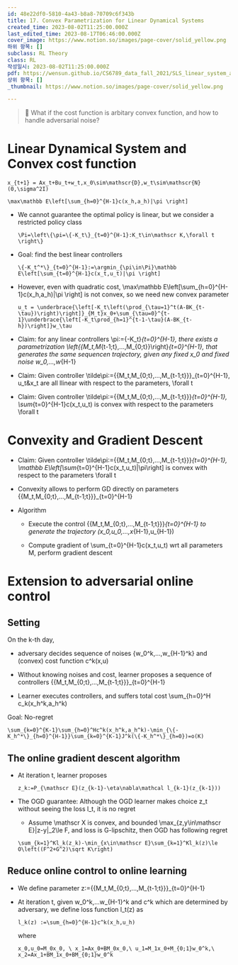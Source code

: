 ```yaml
---
id: 48e22df0-5810-4a43-b8a8-70709c6f343b
title: 17. Convex Parametrization for Linear Dynamical Systems
created_time: 2023-08-02T11:25:00.000Z
last_edited_time: 2023-08-17T06:46:00.000Z
cover_image: https://www.notion.so/images/page-cover/solid_yellow.png
하위 항목: []
subclass: RL Theory
class: RL
작성일시: 2023-08-02T11:25:00.000Z
pdf: https://wensun.github.io/CS6789_data_fall_2021/SLS_linear_system_annotated.pdf
상위 항목: []
_thumbnail: https://www.notion.so/images/page-cover/solid_yellow.png

---
```


> 📖 What if the cost function is arbitary convex function, and how to handle adversarial noise?

# Linear Dynamical System and Convex cost function

```undefined
x_{t+1} = Ax_t+Bu_t+w_t,x_0\sim\mathscr{D},w_t\sim\mathscr{N}(0,\sigma^2I)
```

```undefined
\max\mathbb E\left[\sum_{h=0}^{H-1}c(x_h,a_h)|\pi \right]
```

*   We cannot guarantee the optimal policy is linear, but we consider a restricted policy class

    ```undefined
    \Pi=\left\{\pi=\{-K_t\}_{t=0}^{H-1}:K_t\in\mathscr K,\forall t \right\}
    ```

*   Goal: find the best linear controllers

    ```undefined
    \{-K_t^*\}_{t=0}^{H-1}:=\argmin_{\pi\in\Pi}\mathbb E\left[\sum_{t=0}^{H-1}c(x_t,u_t)|\pi \right]
    ```

*   However, even with quadratic cost, \max\mathbb E\left\[\sum\_{h=0}^{H-1}c(x\_h,a\_h)|\pi \right] is not convex, so we need new convex parameter

    ```undefined
    u_t = \underbrace{\left[-K_t\left(\prod_{\tau=1}^t(A-BK_{t-\tau})\right)\right]}_{M_t}x_0+\sum_{\tau=0}^{t-1}\underbrace{\left[-K_t\prod_{h=1}^{t-1-\tau}(A-BK_{t-h})\right]}w_\tau
    ```

*   Claim: for any linear controllers \pi:={-K\_t}*{t=0}^{H-1}, there exists a parametrization \left{{M\_t,M*{t-1;t},...,M\_{0;t}}\right}*{t=0}^{H-1}, that generates the same sequencen trajectory, given any fixed x\_0 and fixed noise w\_0,…,w*{H-1}

*   Claim: Given controller \tilde\pi:={{M\_t,M\_{0;t},...,M\_{t-1;t}}}\_{t=0}^{H-1}, u\_t\&x\_t are all llinear with respect to the parameters, \forall t

*   Claim: Given controller \tilde\pi:={{M\_t,M\_{0;t},...,M\_{t-1;t}}}*{t=0}^{H-1}, \sum*{t=0}^{H-1}c(x\_t,u\_t) is convex with respect to the parameters \forall t

# Convexity and Gradient Descent

*   Claim: Given controller \tilde\pi:={{M\_t,M\_{0;t},...,M\_{t-1;t}}}*{t=0}^{H-1}, \mathbb E\left\[\sum*{t=0}^{H-1}c(x\_t,u\_t)|\pi\right] is convex with respect to the parameters \forall t

*   Convexity allows to perform GD directly on parameters {{M\_t,M\_{0;t},...,M\_{t-1;t}}}\_{t=0}^{H-1}

*   Algorithm

    *   Execute the control {{M\_t,M\_{0;t},...,M\_{t-1;t}}}*{t=0}^{H-1} to generate the trajectory (x\_0,u\_0,…,x*{H-1},u\_{H-1})

    *   Compute gradient of \sum\_{t=0}^{H-1}c(x\_t,u\_t) wrt all parameters M, perform gradient descent

# Extension to adversarial online control

## Setting

On the k-th day,

*   adversary decides sequence of noises {w\_0^k,...,w\_{H-1}^k} and (convex) cost function c^k(x,u)

*   Without knowing noises and cost, learner proposes a sequence of controllers {{M\_t,M\_{0;t},...,M\_{t-1;t}}}\_{t=0}^{H-1}

*   Learner executes controllers, and suffers total cost \sum\_{h=0}^H c\_k(x\_h^k,a\_h^k)

Goal: No-regret

```undefined
\sum_{k=0}^{K-1}\sum_{h=0}^Hc^k(x_h^k,a_h^k)-\min_{\{-K_h^*\}_{h=0}^{H-1}}\sum_{k=0}^{K-1}J^k(\{-K_h^*\}_{h=0})=o(K)
```

## The online gradient descent algorithm

*   At iteration t, learner proposes

    ```undefined
    z_k:=P_{\mathscr E}(z_{k-1}-\eta\nabla\mathcal l_{k-1}(z_{k-1}))
    ```

*   The OGD guarantee: Although the OGD learner makes choice z\_t without seeing the loss l\_t, it is no regret

    *   Assume \mathscr X is convex, and bounded \max\_{z,y\in\mathscr E}|z-y|\_2\le F, and loss is G-lipschitz, then OGD has following regret

    ```undefined
    \sum_{k=1}^Kl_k(z_k)-\min_{x\in\mathscr E}\sum_{k=1}^Kl_k(z)\le O\left((F^2+G^2)\sqrt K\right) 
    ```

## Reduce online control to online learning

*   We define parameter z:={{M\_t,M\_{0;t},...,M\_{t-1;t}}}\_{t=0}^{H-1}

*   At iteration t, given w\_0^k,…w\_{H-1}^k and c^k which are determined by adversary, we define loss function l\_t(z) as

    ```undefined
    l_k(z) :=\sum_{h=0}^{H-1}c^k(x_h,u_h)
    ```

    where

    ```undefined
    x_0,u_0=M_0x_0, \ x_1=Ax_0+BM_0x_0,\ u_1=M_1x_0+M_{0;1}w_0^k,\ x_2=Ax_1+BM_1x_0+BM_{0;1}w_0^k
    ```
